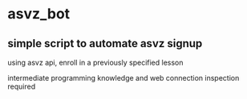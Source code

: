 # asvz_bot
## simple script to automate asvz signup

using asvz api, enroll in a previously specified lesson

intermediate programming knowledge and web connection inspection required
